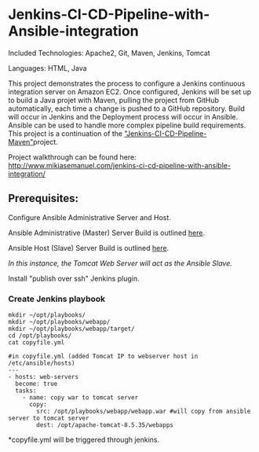 # Jenkins-CI-CD-Pipeline-with-Ansible-integration

Included Technologies: Apache2, Git, Maven, Jenkins, Tomcat

Languages: HTML, Java

This project demonstrates the process to configure a Jenkins continuous integration server on Amazon EC2. Once configured, Jenkins will be set up to build a Java projet with Maven, pulling the project from GitHub automatically, each time a change is pushed to a GitHub repository. Build will occur in Jenkins and the Deployment process will occur in Ansible. Ansible can be used to handle more complex pipeline build requirements. This project is a continuation of the ["Jenkins-CI-CD-Pipeline-Maven"](https://github.com/MikiasE/Jenkins-CI-CD-Pipeline-Maven)project.

Project walkthrough can be found here: http://www.mikiasemanuel.com/jenkins-ci-cd-pipeline-with-ansible-integration/

## Prerequisites:

Configure Ansible Administrative Server and Host.

Ansible Administrative (Master) Server Build is outlined [here](https://github.com/MikiasE/Jenkins-CI-CD-Pipeline-with-Ansible-integration/blob/master/Ansible%20Administrative%20Server%20Build/README.md).

Ansible Host (Slave) Server Build is outlined [here](https://github.com/MikiasE/Jenkins-CI-CD-Pipeline-with-Ansible-integration/tree/master/Ansible%20Slave%20Server%20Build/README.md).

*In this instance, the Tomcat Web Server will act as the Ansible Slave.*

Install "publish over ssh" Jenkins plugin.

### Create Jenkins playbook
```
mkdir ~/opt/playbooks/
mkdir ~/opt/playbooks/webapp/
mkdir ~/opt/playbooks/webapp/target/
cd /opt/playbooks/
cat copyfile.yml

#in copyfile.yml (added Tomcat IP to webserver host in /etc/ansible/hosts)
---
- hosts: web-servers
  become: true
  tasks:
    - name: copy war to tomcat server
      copy: 
        src: /opt/playbooks/webapp/webapp.war #will copy from ansible server to tomcat server
        dest: /opt/apache-tomcat-8.5.35/webapps
```
*copyfile.yml will be triggered through jenkins.
